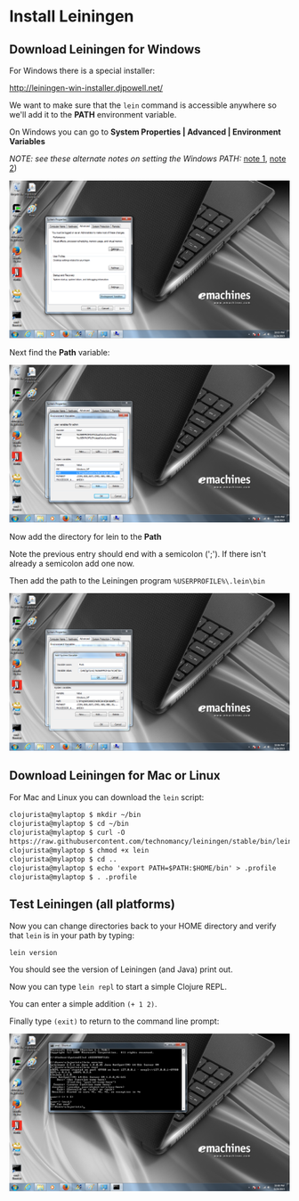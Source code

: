 # Install Leiningen

## Download Leiningen for Windows

For Windows there is a special installer:

http://leiningen-win-installer.djpowell.net/

We want to make sure that the `lein` command is accessible
anywhere so we'll add it to the **PATH** environment variable.

On Windows you can go to **System Properties | Advanced | Environment
Variables**

_NOTE: see these alternate notes on setting the Windows PATH:_
[note 1](https://java.com/en/download/help/path.xml),
[note 2](http://stackoverflow.com/questions/23400030/windows-7-add-path))

![System Properties](img/new/lein2.png)

Next find the **Path** variable:

![Path Variable](img/new/lein4.png)

Now add the directory for lein to the **Path**

Note the previous entry should end with a semicolon (';').
If there isn't already a semicolon add one now.

Then add the path to the Leiningen program `%USERPROFILE%\.lein\bin`

![Add lein to Path](img/new/lein5.png)

## Download Leiningen for Mac or Linux

For Mac and Linux you can download the `lein` script:

````
clojurista@mylaptop $ mkdir ~/bin
clojurista@mylaptop $ cd ~/bin
clojurista@mylaptop $ curl -O https://raw.githubusercontent.com/technomancy/leiningen/stable/bin/lein
clojurista@mylaptop $ chmod +x lein
clojurista@mylaptop $ cd ..
clojurista@mylaptop $ echo 'export PATH=$PATH:$HOME/bin' > .profile
clojurista@mylaptop $ . .profile
````
## Test Leiningen (all platforms)

Now you can change directories back to your HOME directory
and verify that `lein` is in your path by typing:

    lein version

You should see the version of Leiningen (and Java) print out.

Now you can type `lein repl` to start a simple Clojure REPL.

You can enter a simple addition `(+ 1 2)`.

Finally type `(exit)` to return to the command line prompt:

![Test Leiningen ](img/new/lein6.png)
